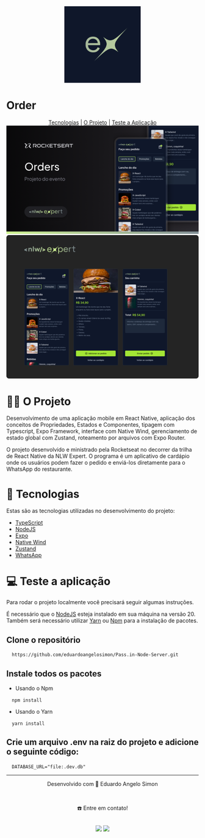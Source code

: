 <div align="center">
  <img src="/assets/images/icon.png" style="width:200px;">
</div>
<h1>Order</h1>

<div align="center">
  <a href="#-tecnologias">Tecnologias</a> | <a href="#-o-projeto">O Projeto</a> | <a href="#-teste-a-aplicação">Teste a Aplicação</a>
</div>

<img src="/assets/to_readme/nlw-expert-thumbnail.png">
<img src="/assets/to_readme/nlw-expert-screens.png">

  # 👷🏻 O Projeto
Desenvolvimento de uma aplicação mobile em React Native, aplicação dos conceitos de Propriedades, Estados e Componentes, tipagem com Typescript, Expo Framework, interface com Native Wind, gerenciamento de estado global com Zustand, roteamento por arquivos com Expo Router.

 O projeto desenvolvido e ministrado pela Rocketseat no decorrer da trilha de React Native da NLW Expert. O programa é um aplicativo de cardápio onde os usuários podem fazer o pedido e enviá-los diretamente para o WhatsApp do restaurante.

# 🚀 Tecnologias
Estas são as tecnologias utilizadas no desenvolvimento do projeto:

- <a href="https://www.typescriptlang.org/" target="_blank">TypeScript</a> <br>
- <a href="https://nodejs.org/en" target="_blank">NodeJS</a> <br>
- <a href="https://expo.dev/" target="_blank">Expo</a> <br>
- <a href="https://www.nativewind.dev/" target="_blank">Native Wind</a> <br>
- <a href="https://zustand-demo.pmnd.rs/" target="_blank">Zustand</a> <br>
- <a href="https://www.whatsapp.com/" target="_blank">WhatsApp</a> <br>

# 💻 Teste a aplicação
Para rodar o projeto localmente você precisará seguir algumas instruções. <br>

É necessário que o <a href="https://nodejs.org/en/download/" target="_blank">NodeJS</a> esteja instalado em sua máquina na versão 20. <br>
Também será necessário utilizar <a href="https://classic.yarnpkg.com/lang/en/docs/install/#mac-stable" target="_blank">Yarn</a> ou <a href="https://www.npmjs.com/" target="_blank">Npm</a> para a instalação de pacotes. <br>

  ## Clone o repositório
```
  https://github.com/eduardoangelosimon/Pass.in-Node-Server.git
```
  ## Instale todos os pacotes

  - Usando o Npm
```
  npm install
```
  - Usando o Yarn
```
  yarn install
```

  ## Crie um arquivo .env na raiz do projeto e adicione o seguinte código:
  ```
    DATABASE_URL="file:.dev.db"
  ```
________________________________________________________________________________________________________________________________________________________________________________
<div align="center">
  <p>Desenvolvido com 💙 Eduardo Angelo Simon</p> <br>
  <p>☎️ Entre em contato!<p> <br>
  <a href = "mailto:eduardosimon.trabalho@gmail.com"><img src="https://img.shields.io/badge/Gmail-D14836?style=for-the-badge&logo=gmail&logoColor=white" target="_blank"></a>
  <a display="flex" text-align="center" href="https://www.linkedin.com/in/eduardoangelosimon/" target="_blank"><img src="https://img.shields.io/badge/-LinkedIn-%230077B5?style=for-the-badge&logo=linkedin&logoColor=white" target="_blank"></a> 
</div>
